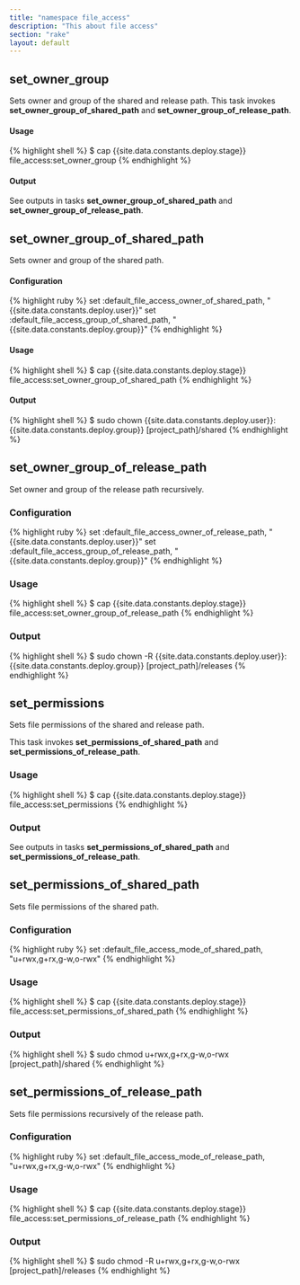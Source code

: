```yaml
---
title: "namespace file_access"
description: "This about file access"
section: "rake" 
layout: default
---
```


## set_owner_group

Sets owner and group of the shared and release path. This task invokes **set_owner_group_of_shared_path** and **set_owner_group_of_release_path**.

#### Usage

{% highlight shell %}
$ cap {{site.data.constants.deploy.stage}} file_access:set_owner_group
{% endhighlight %}

#### Output

See outputs in tasks **set_owner_group_of_shared_path** and **set_owner_group_of_release_path**.

## set_owner_group_of_shared_path

Sets owner and group of the shared path.

#### Configuration

{% highlight ruby %}
set :default_file_access_owner_of_shared_path, "{{site.data.constants.deploy.user}}"
set :default_file_access_group_of_shared_path, "{{site.data.constants.deploy.group}}"
{% endhighlight %}

#### Usage

{% highlight shell %}
$ cap {{site.data.constants.deploy.stage}} file_access:set_owner_group_of_shared_path
{% endhighlight %}

#### Output

{% highlight shell %}
$ sudo chown {{site.data.constants.deploy.user}}:{{site.data.constants.deploy.group}} [project_path]/shared
{% endhighlight %}


## set_owner_group_of_release_path

Set owner and group of the release path recursively.

### Configuration

{% highlight ruby %}
set :default_file_access_owner_of_release_path, "{{site.data.constants.deploy.user}}"
set :default_file_access_group_of_release_path, "{{site.data.constants.deploy.group}}"
{% endhighlight %}

### Usage

{% highlight shell %}
$ cap {{site.data.constants.deploy.stage}} file_access:set_owner_group_of_release_path
{% endhighlight %}

### Output

{% highlight shell %}
$ sudo chown -R {{site.data.constants.deploy.user}}:{{site.data.constants.deploy.group}} [project_path]/releases
{% endhighlight %}

## set_permissions

Sets file permissions of the shared and release path.

This task invokes **set_permissions_of_shared_path** and **set_permissions_of_release_path**.

### Usage

{% highlight shell %}
$ cap {{site.data.constants.deploy.stage}} file_access:set_permissions
{% endhighlight %}

### Output

See outputs in tasks **set_permissions_of_shared_path** and **set_permissions_of_release_path**.

## set_permissions_of_shared_path

Sets file permissions of the shared path.

### Configuration

{% highlight ruby %}
set :default_file_access_mode_of_shared_path, "u+rwx,g+rx,g-w,o-rwx"
{% endhighlight %}

### Usage

{% highlight shell %}
$ cap {{site.data.constants.deploy.stage}} file_access:set_permissions_of_shared_path
{% endhighlight %}

### Output

{% highlight shell %}
$ sudo chmod u+rwx,g+rx,g-w,o-rwx [project_path]/shared
{% endhighlight %}

## set_permissions_of_release_path

Sets file permissions recursively of the release path.

### Configuration

{% highlight ruby %}
set :default_file_access_mode_of_release_path, "u+rwx,g+rx,g-w,o-rwx"
{% endhighlight %}

### Usage

{% highlight shell %}
$ cap {{site.data.constants.deploy.stage}} file_access:set_permissions_of_release_path
{% endhighlight %}

### Output

{% highlight shell %}
$ sudo chmod -R u+rwx,g+rx,g-w,o-rwx [project_path]/releases
{% endhighlight %}